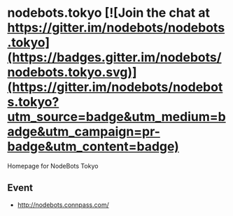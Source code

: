 # nodebots.tokyo [![Join the chat at https://gitter.im/nodebots/nodebots.tokyo](https://badges.gitter.im/nodebots/nodebots.tokyo.svg)](https://gitter.im/nodebots/nodebots.tokyo?utm_source=badge&utm_medium=badge&utm_campaign=pr-badge&utm_content=badge)
Homepage for NodeBots Tokyo

## Event

- http://nodebots.connpass.com/
